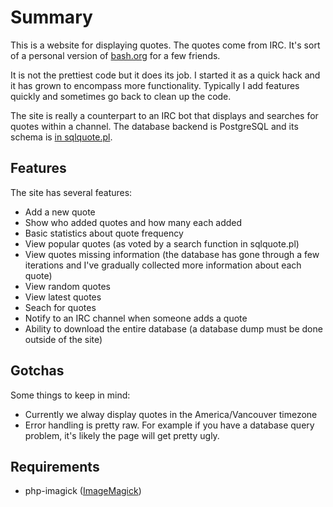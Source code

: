 # Summary
This is a website for displaying quotes. The quotes come from IRC. It's sort of
a personal version of [bash.org](http://bash.org) for a few friends.

It is not the prettiest code but it does its job. I started it as a quick hack
and it has grown to encompass more functionality. Typically I add features
quickly and sometimes go back to clean up the code.

The site is really a counterpart to an IRC bot that displays and searches for
quotes within a channel. The database backend is PostgreSQL and its schema is
[in
sqlquote.pl](https://github.com/horgh/irssi-scripts/blob/master/sqlquote.pl).


## Features
The site has several features:

  * Add a new quote
  * Show who added quotes and how many each added
  * Basic statistics about quote frequency
  * View popular quotes (as voted by a search function in sqlquote.pl)
  * View quotes missing information (the database has gone through a few
    iterations and I've gradually collected more information about each quote)
  * View random quotes
  * View latest quotes
  * Seach for quotes
  * Notify to an IRC channel when someone adds a quote
  * Ability to download the entire database (a database dump must be done
    outside of the site)


## Gotchas
Some things to keep in mind:

  * Currently we alway display quotes in the America/Vancouver timezone
  * Error handling is pretty raw. For example if you have a database query
    problem, it's likely the page will get pretty ugly.


## Requirements
  * php-imagick ([ImageMagick](http://php.net/manual/en/book.imagick.php))
